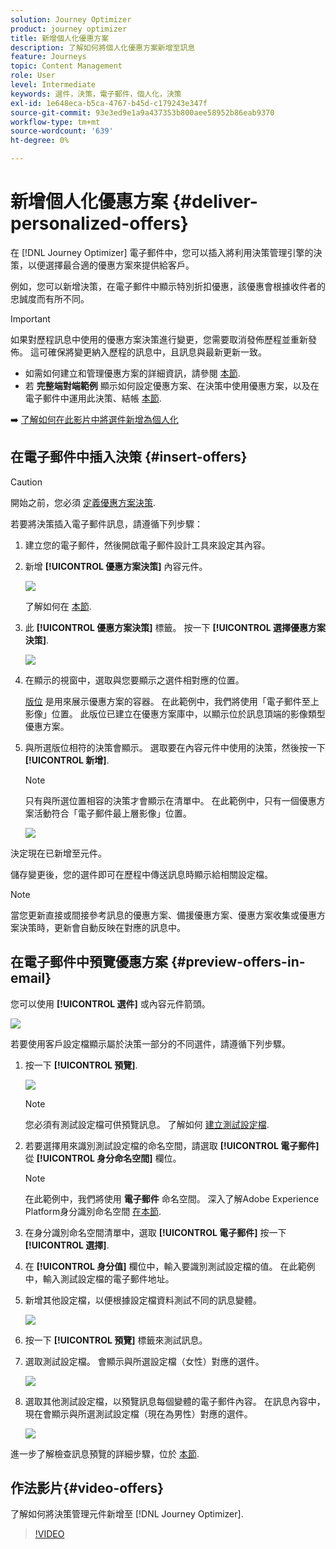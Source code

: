 ```yaml
---
solution: Journey Optimizer
product: journey optimizer
title: 新增個人化優惠方案
description: 了解如何將個人化優惠方案新增至訊息
feature: Journeys
topic: Content Management
role: User
level: Intermediate
keywords: 選件，決策，電子郵件，個人化，決策
exl-id: 1e648eca-b5ca-4767-b45d-c179243e347f
source-git-commit: 93e3ed9e1a9a437353b800aee58952b86eab9370
workflow-type: tm+mt
source-wordcount: '639'
ht-degree: 0%

---
```


# 新增個人化優惠方案 {#deliver-personalized-offers}

在 [!DNL Journey Optimizer] 電子郵件中，您可以插入將利用決策管理引擎的決策，以便選擇最合適的優惠方案來提供給客戶。

例如，您可以新增決策，在電子郵件中顯示特別折扣優惠，該優惠會根據收件者的忠誠度而有所不同。

>[!IMPORTANT]
>
>如果對歷程訊息中使用的優惠方案決策進行變更，您需要取消發佈歷程並重新發佈。  這可確保將變更納入歷程的訊息中，且訊息與最新更新一致。

* 如需如何建立和管理優惠方案的詳細資訊，請參閱 [本節](../offers/get-started/starting-offer-decisioning.md).
* 若 **完整端對端範例** 顯示如何設定優惠方案、在決策中使用優惠方案，以及在電子郵件中運用此決策、結帳 [本節](../offers/offers-e2e.md#insert-decision-in-email).

➡️ [了解如何在此影片中將選件新增為個人化](#video-offers)

## 在電子郵件中插入決策 {#insert-offers}

>[!CAUTION]
>
>開始之前，您必須 [定義優惠方案決策](../offers/offer-activities/create-offer-activities.md).

若要將決策插入電子郵件訊息，請遵循下列步驟：

1. 建立您的電子郵件，然後開啟電子郵件設計工具來設定其內容。

1. 新增 **[!UICONTROL 優惠方案決策]** 內容元件。

   ![](assets/deliver-offer-component.png)

   了解如何在 [本節](content-components.md).

1. 此 **[!UICONTROL 優惠方案決策]** 標籤。 按一下 **[!UICONTROL 選擇優惠方案決策]**.

   ![](assets/deliver-offer-tab.png)

1. 在顯示的視窗中，選取與您要顯示之選件相對應的位置。

   [版位](../offers/offer-library/creating-placements.md) 是用來展示優惠方案的容器。 在此範例中，我們將使用「電子郵件至上影像」位置。 此版位已建立在優惠方案庫中，以顯示位於訊息頂端的影像類型優惠方案。

1. 與所選版位相符的決策會顯示。 選取要在內容元件中使用的決策，然後按一下 **[!UICONTROL 新增]**.

   >[!NOTE]
   >
   >只有與所選位置相容的決策才會顯示在清單中。 在此範例中，只有一個優惠方案活動符合「電子郵件最上層影像」位置。

   ![](assets/deliver-offer-placement.png)

決定現在已新增至元件。

儲存變更後，您的選件即可在歷程中傳送訊息時顯示給相關設定檔。

>[!NOTE]
>
>當您更新直接或間接參考訊息的優惠方案、備援優惠方案、優惠方案收集或優惠方案決策時，更新會自動反映在對應的訊息中。

## 在電子郵件中預覽優惠方案 {#preview-offers-in-email}

您可以使用 **[!UICONTROL 選件]** 或內容元件箭頭。

![](assets/deliver-offer-preview.png)

若要使用客戶設定檔顯示屬於決策一部分的不同選件，請遵循下列步驟。

1. 按一下 **[!UICONTROL 預覽]**.

   ![](assets/deliver-offer-preview-button.png)

   >[!NOTE]
   >
   >您必須有測試設定檔可供預覽訊息。 了解如何 [建立測試設定檔](../segment/creating-test-profiles.md).

1. 若要選擇用來識別測試設定檔的命名空間，請選取 **[!UICONTROL 電子郵件]** 從 **[!UICONTROL 身分命名空間]** 欄位。

   >[!NOTE]
   >
   >在此範例中，我們將使用 **電子郵件** 命名空間。 深入了解Adobe Experience Platform身分識別命名空間 [在本節](../segment/get-started-identity.md).

1. 在身分識別命名空間清單中，選取 **[!UICONTROL 電子郵件]** 按一下 **[!UICONTROL 選擇]**.

1. 在 **[!UICONTROL 身分值]** 欄位中，輸入要識別測試設定檔的值。 在此範例中，輸入測試設定檔的電子郵件地址。

   <!--For example enter smith@adobe.com and click the **[!UICONTROL Add profile]** button.-->

1. 新增其他設定檔，以便根據設定檔資料測試不同的訊息變體。

   ![](assets/deliver-offer-test-profiles.png)

1. 按一下 **[!UICONTROL 預覽]** 標籤來測試訊息。

1. 選取測試設定檔。 會顯示與所選設定檔（女性）對應的選件。

   ![](assets/deliver-offer-test-profile-female-preview.png)

1. 選取其他測試設定檔，以預覽訊息每個變體的電子郵件內容。 在訊息內容中，現在會顯示與所選測試設定檔（現在為男性）對應的選件。

   ![](assets/deliver-offer-test-profile-male-preview.png)

進一步了解檢查訊息預覽的詳細步驟，位於 [本節](#preview-your-messages).

## 作法影片{#video-offers}

了解如何將決策管理元件新增至 [!DNL Journey Optimizer].

>[!VIDEO](https://video.tv.adobe.com/v/334088?quality=12)

